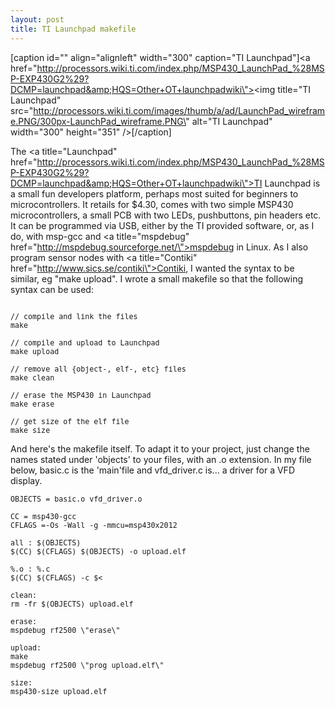 ```yaml
---
layout: post
title: TI Launchpad makefile
---
```


[caption id=\"\" align=\"alignleft\" width=\"300\" caption=\"TI Launchpad\"]<a href=\"http://processors.wiki.ti.com/index.php/MSP430_LaunchPad_%28MSP-EXP430G2%29?DCMP=launchpad&amp;HQS=Other+OT+launchpadwiki\"><img title=\"TI Launchpad\" src=\"http://processors.wiki.ti.com/images/thumb/a/ad/LaunchPad_wireframe.PNG/300px-LaunchPad_wireframe.PNG\" alt=\"TI Launchpad\" width=\"300\" height=\"351\" /></a>[/caption]

The <a title=\"Launchpad\" href=\"http://processors.wiki.ti.com/index.php/MSP430_LaunchPad_%28MSP-EXP430G2%29?DCMP=launchpad&amp;HQS=Other+OT+launchpadwiki\">TI Launchpad</a> is a small fun developers platform, perhaps most suited for beginners to microcontrollers. It retails for $4.30, comes with two simple MSP430 microcontrollers, a small PCB with two LEDs, pushbuttons, pin headers etc. It can be programmed via USB, either by the TI provided software, or, as I do, with msp-gcc and <a title=\"mspdebug\" href=\"http://mspdebug.sourceforge.net/\">mspdebug</a> in Linux. As I also program sensor nodes with <a title=\"Contiki\" href=\"http://www.sics.se/contiki\">Contiki</a>, I wanted the syntax to be similar, eg \"make upload\". I wrote a small makefile so that the following syntax can be used:
<pre><small>
// compile and link the files
make
</small></pre>
<pre><small>// compile and upload to Launchpad
make upload</small></pre>
<pre><small>// remove all {object-, elf-, etc} files
make clean</small></pre>
<pre><small>// erase the MSP430 in Launchpad
make erase</small></pre>
<pre><small>// get size of the elf file
make size
</small></pre>
<small></small>
And here\'s the makefile itself. To adapt it to your project, just change the names stated under \'objects\' to your files, with an .o extension. In my file below, basic.c is the \'main\'file and vfd_driver.c is... a driver for a VFD display.

<small></small>
<pre><small>OBJECTS = basic.o vfd_driver.o

CC = msp430-gcc
CFLAGS =-Os -Wall -g -mmcu=msp430x2012

all : $(OBJECTS)
$(CC) $(CFLAGS) $(OBJECTS) -o upload.elf

%.o : %.c
$(CC) $(CFLAGS) -c $&lt;

clean:
rm -fr $(OBJECTS) upload.elf

erase:
mspdebug rf2500 \"erase\"

upload:
make
mspdebug rf2500 \"prog upload.elf\"

size:
msp430-size upload.elf
</small></pre>
<small></small>